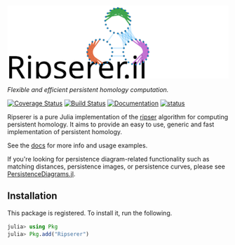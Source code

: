 ![](docs/src/assets/logo-title.svg)

_Flexible and efficient persistent homology computation._

[![Coverage Status](https://coveralls.io/repos/github/mtsch/Ripserer.jl/badge.svg?branch=master)](https://coveralls.io/github/mtsch/Ripserer.jl?branch=master)
[![Build Status](https://github.com/mtsch/Ripserer.jl/workflows/Test/badge.svg)](https://github.com/mtsch/Ripserer.jl/actions?query=workflow%3ATest)
[![Documentation](https://img.shields.io/badge/docs-latest-blue.svg)](https://mtsch.github.io/Ripserer.jl/dev)
[![status](https://joss.theoj.org/papers/0c8b6abead759ba068ee178fedc998a9/status.svg)](https://joss.theoj.org/papers/0c8b6abead759ba068ee178fedc998a9)

Ripserer is a pure Julia implementation of the [ripser](https://github.com/Ripser/ripser)
algorithm for computing persistent homology. It aims to provide an easy to use, generic and
fast implementation of persistent homology.

See the [docs](https://mtsch.github.io/Ripserer.jl/dev) for more info and usage examples.

If you're looking for persistence diagram-related functionality such as matching distances,
persistence images, or persistence curves, please see
[PersistenceDiagrams.jl](https://github.com/mtsch/PersistenceDiagrams.jl).

## Installation

This package is registered. To install it, run the following.

```julia
julia> using Pkg
julia> Pkg.add("Ripserer")
```
